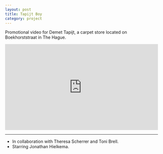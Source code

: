 ```yaml
---
layout: post
title: Tapijt Boy
category: project
---
```

Promotional video for Demet Tapijt, a carpet store located on Boekhorststraat in The Hague.

<div style="padding:56.25% 0 0 0;position:relative;"><iframe src="https://player.vimeo.com/video/217159998?h=c257746f86" style="position:absolute;top:0;left:0;width:100%;height:100%;" frameborder="0" allow="autoplay; fullscreen; picture-in-picture" allowfullscreen></iframe></div><script src="https://player.vimeo.com/api/player.js"></script>

---

<ul class=credits>
  <li>In collaboration with Theresa Scherrer and Toni Brell.</li>
  <li>Starring Jonathan Hielkema.</li>
</ul>

